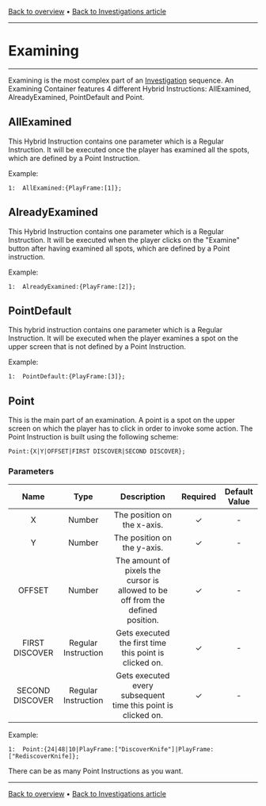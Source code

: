 [Back to overview](index.md) • [Back to Investigations article](InvestigationC.md)

---
# Examining

---

Examining is the most complex part of an [Investigation](InvestigationC.md) sequence. An Examining Container features 4 different Hybrid Instructions: AllExamined, AlreadyExamined, PointDefault and Point.

## AllExamined
This Hybrid Instruction contains one parameter which is a Regular Instruction. It will be executed once the player has examined all the spots, which are defined by a Point Instruction.

Example:
```
1:  AllExamined:{PlayFrame:[1]};
```

## AlreadyExamined
This Hybrid Instruction contains one parameter which is a Regular Instruction. It will be executed when the player clicks on the "Examine" button after having examined all spots, which are defined by a Point instruction.

Example:
```
1:  AlreadyExamined:{PlayFrame:[2]};
``` 

## PointDefault
This hybrid instruction contains one parameter which is a Regular Instruction. It will be executed when the player examines a spot on the upper screen that is not defined by a Point Instruction.

Example:
```
1:  PointDefault:{PlayFrame:[3]};
``` 

## Point
This is the main part of an examination. A point is a spot on the upper screen on which the player has to click in order to invoke some action. The Point Instruction is built using the following scheme:
```
Point:{X|Y|OFFSET|FIRST DISCOVER|SECOND DISCOVER};
```

### Parameters

|Name|Type|Description|Required|Default Value|
|:---:|:---:|:---:|:---:|:---:|
|X|Number|The position on the x-axis.|✓|-|
|Y|Number|The position on the y-axis.|✓|-|
|OFFSET|Number|The amount of pixels the cursor is allowed to be off from the defined position.|✓|-|
|FIRST DISCOVER|Regular Instruction|Gets executed the first time this point is clicked on.|✓|-|
|SECOND DISCOVER|Regular Instruction|Gets executed every subsequent time this point is clicked on.|✓|-|

Example:
```
1:  Point:{24|48|10|PlayFrame:["DiscoverKnife"]|PlayFrame:["RediscoverKnife]};
``` 

There can be as many Point Instructions as you want.

---
[Back to overview](index.md) • [Back to Investigations article](InvestigationC.md)
